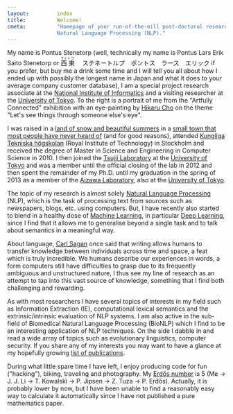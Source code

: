 ```yaml
---
layout:         index
title:          Welcome!
cmeta:          "Homepage of your run-of-the-mill post-doctoral researcher in
                Natural Language Processing (NLP)."
---
```


My name is Pontus Stenetorp (well, technically my name is Pontus Lars Erik
Saito Stenetorp or
<ruby>
    <rb>西</rb><rp>(</rp><rt>サイ</rt><rp>)</rp>
    <rb>東</rb><rp>(</rp><rt>トウ</rt><rp>)</rp>
</ruby>　ステネートルプ　ポントス　ラース　エリック
if you prefer, but buy me a drink some time and I will tell you all about how
I ended up with possibly the longest name in Japan and what it does to your
average company customer database), I am a special project research associate
at the [National Institute of Informatics][nii] and a visiting researcher at
the [University of Tokyo][todai].
To the right is a portrait of me from the "Artfully Connected" exhibition with
an eye-painting by [Hikaru Cho][cho] on the theme "Let's see things through
someone else's eye".

I was raised in a [land of snow and beautiful summers][sweden] in a [small
town that most people have never heard of][lindesberg] (and for good reasons),
attended [Kungliga Tekniska högskolan][kth] (Royal Institute of Technology) in
Stockholm and received the degree of Master in Science and Engineering in
Computer Science in 2010.
I then joined the [Tsujii Laboratory][tsujii] at the [University of
Tokyo][todai] and was a member until the official closing of the lab in 2012
and then spent the remainder of my Ph.D. until my graduation in the spring of
2013 as a member of the [Aizawa Laboratory][aizawa], also at the [University
of Tokyo][todai].

The topic of my research is almost solely [Natural Language Processing][nlp]
(NLP), which is the task of processing text from sources such as newspapers,
blogs, etc. using computers.
But, I have recently also started to blend in a healthy dose of [Machine
Learning][ml], in particular [Deep Learning][deep], since I find that it
allows me to generalise beyond a single task and to talk about semantics in a
meaningful way.

About language, [Carl Sagan][sagan] once said that writing allows humans to
transfer knowledge between individuals across time and space, a feat which is
truly incredible.
We humans describe our experiences in words, a form computers still have
difficulties to grasp due to its frequently ambiguous and unstructured
nature, I thus see my line of research as an attempt to tap into this vast
source of knowledge, something that I find both challenging and rewarding.

As with most researchers I have several topics of interests in my field such
as Information Extraction (IE), computational lexical semantics and
the extrinsic/intrinsic evaluation of NLP systems.
I am also active in the sub-field of Biomedical Natural Language Processing
(BioNLP) which I find to be an interesting application of NLP techniques.
On the side I dabble in and read a wide array of topics such as evolutionary
linguistics, computer security.
If you share any of my interests you may want to have a glance at my hopefully
growing [list of publications][publications].

During what little spare time I have left, I enjoy producing code for fun
("hacking"), biking, traveling and photography.
My [Erdős number][erdos] is 5 (Me -> J. J. Li -> T. Kowalski -> P. Jipsen
-> Z. Tuza -> P. Erdős).
Actually, it is probably lower by now, but I have been unable to find a
reasonably easy way to calculate it automatically since I have not published a
pure mathematics paper.

[aizawa]:       http://www-al.nii.ac.jp/en/index.html
[cho]:          https://flavors.me/chooosan
[deep]:         https://en.wikipedia.org/wiki/Deep_learning
[erdos]:        https://en.wikipedia.org/wiki/Erd%C5%91s_number
[freebsd]:      http://www.freebsd.org/
[kth]:          http://www.kth.se/?l=en_UK
[lindesberg]:   https://en.wikipedia.org/wiki/Lindesberg
[nii]:          http://www.nii.ac.jp/en/
[ml]:           https://en.wikipedia.org/wiki/Machine_learning
[nlp]:          https://en.wikipedia.org/wiki/Natural_language_processing
[publications]: /publications.html
[sagan]:        https://en.wikipedia.org/wiki/Carl_Sagan
[sweden]:       https://en.wikipedia.org/wiki/Sweden
[todai]:        http://www.u-tokyo.ac.jp/index_e.html
[tsujii]:       http://www.nactem.ac.uk/tsujii/
